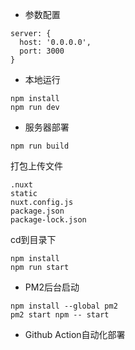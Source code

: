 * 参数配置
```
server: {
  host: '0.0.0.0',
  port: 3000
}
```

* 本地运行
```
npm install
npm run dev
```

* 服务器部署
```
npm run build
```
打包上传文件

```
.nuxt
static
nuxt.config.js
package.json
package-lock.json
```
cd到目录下
```
npm install
npm run start
```
* PM2后台启动
```
npm install --global pm2
pm2 start npm -- start
```
* Github Action自动化部署
